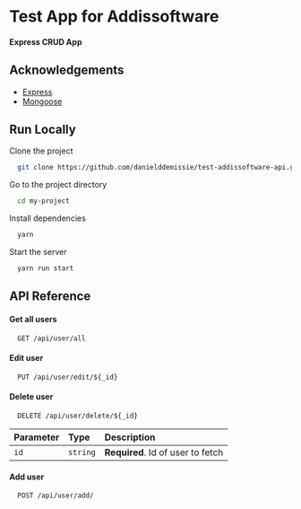 # Test App for Addissoftware

#### Express CRUD App

## Acknowledgements

- [Express](https://expressjs.com)
- [Mongoose](https://mongoosejs.com)

## Run Locally

Clone the project

```bash
  git clone https://github.com/danielddemissie/test-addissoftware-api.git
```

Go to the project directory

```bash
  cd my-project
```

Install dependencies

```bash
  yarn
```

Start the server

```bash
  yarn run start
```

## API Reference

#### Get all users

```http
  GET /api/user/all
```

#### Edit user

```http
  PUT /api/user/edit/${_id}
```

#### Delete user

```http
  DELETE /api/user/delete/${_id}
```

| Parameter | Type     | Description                       |
| :-------- | :------- | :-------------------------------- |
| `id`      | `string` | **Required**. Id of user to fetch |

#### Add user

```http
  POST /api/user/add/
```
